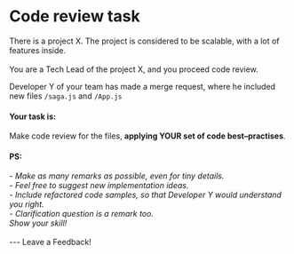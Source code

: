 # Code review task
There is a project X.  The project is considered to be scalable, with a lot of features inside.
<br/>
<br/>
You are a Tech Lead of the project X, and you proceed code review.
<br/>

Developer Y of your team has made a merge request, where he included new files `/saga.js` and `/App.js`

#### Your task is:
Make code review for the files,  **applying YOUR set of code best–practises**.

#### PS:
<i>
- Make as many remarks as possible, even for tiny details.
<br/>
- Feel free to suggest new implementation ideas.
<br/>
- Include refactored code samples, so that Developer Y would understand you right.
<br/>
- Clarification question is a remark too.
<br/>
Show your skill!
<br/>
</i>
<br/>
---
Leave a Feedback!
